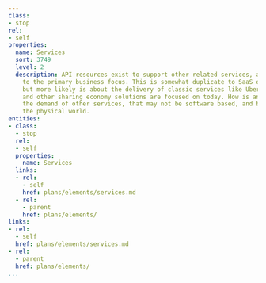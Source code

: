 ```yaml
---
class:
- stop
rel:
- self
properties:
  name: Services
  sort: 3749
  level: 2
  description: API resources exist to support other related services, and act as value-add
    to the primary business focus. This is somewhat duplicate to SaaS or PaaS elements,
    but more likely is about the delivery of classic services like Uber, TaskRabbit,
    and other sharing economy solutions are focused on today. How is an API driving
    the demand of other services, that may not be software based, and bridge into
    the physical world.
entities:
- class:
  - stop
  rel:
  - self
  properties:
    name: Services
  links:
  - rel:
    - self
    href: plans/elements/services.md
  - rel:
    - parent
    href: plans/elements/
links:
- rel:
  - self
  href: plans/elements/services.md
- rel:
  - parent
  href: plans/elements/
...
```


